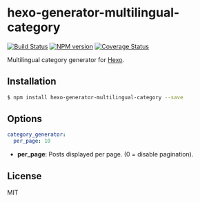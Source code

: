 # hexo-generator-multilingual-category

[![Build Status](https://travis-ci.org/ahaasler/hexo-generator-multilingual-category.svg?branch=master)](https://travis-ci.org/ahaasler/hexo-generator-multilingual-category)
[![NPM version](https://badge.fury.io/js/hexo-generator-multilingual-category.svg)](http://badge.fury.io/js/hexo-generator-multilingual-category)
[![Coverage Status](https://img.shields.io/coveralls/ahaasler/hexo-generator-multilingual-category.svg)](https://coveralls.io/r/ahaasler/hexo-generator-multilingual-category?branch=master)

Multilingual category generator for [Hexo](http://hexo.io/).

## Installation

``` bash
$ npm install hexo-generator-multilingual-category --save
```

## Options

``` yaml
category_generator:
  per_page: 10
```

- **per_page**: Posts displayed per page. (0 = disable pagination).

## License

MIT
